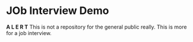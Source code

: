 # JOb Interview Demo

**A L E R T** This is not a repository for the general public really.  This is more for a job interview.
